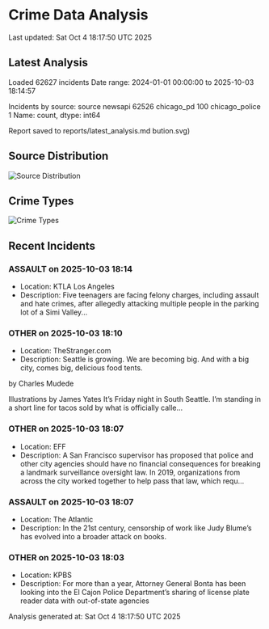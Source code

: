# Crime Data Analysis
Last updated: Sat Oct  4 18:17:50 UTC 2025

## Latest Analysis

Loaded 62627 incidents
Date range: 2024-01-01 00:00:00 to 2025-10-03 18:14:57

Incidents by source:
source
newsapi           62526
chicago_pd          100
chicago_police        1
Name: count, dtype: int64

Report saved to reports/latest_analysis.md
bution.svg)

## Source Distribution
![Source Distribution](images/source_distribution.svg)

## Crime Types
![Crime Types](images/crime_types.svg)

## Recent Incidents

### ASSAULT on 2025-10-03 18:14
- Location: KTLA Los Angeles
- Description: Five teenagers are facing felony charges, including assault and hate crimes, after allegedly attacking multiple people in the parking lot of a Simi Valley...


### OTHER on 2025-10-03 18:10
- Location: TheStranger.com
- Description: Seattle is growing. We are becoming big. And with a big city, comes big, delicious food tents.
 
 by Charles Mudede
 
 
 
 Illustrations by James Yates
It’s Friday night in South Seattle. I’m standing in a short line for tacos sold by what is officially calle…


### OTHER on 2025-10-03 18:07
- Location: EFF
- Description: A San Francisco supervisor has proposed that police and other city agencies should have no financial consequences for breaking a landmark surveillance oversight law. In 2019, organizations from across the city worked together to help pass that law, which requ…


### ASSAULT on 2025-10-03 18:07
- Location: The Atlantic
- Description: In the 21st century, censorship of work like Judy Blume’s has evolved into a broader attack on books.


### OTHER on 2025-10-03 18:03
- Location: KPBS
- Description: For more than a year, Attorney General Bonta has been looking into the El Cajon Police Department’s sharing of license plate reader data with out-of-state agencies

Analysis generated at: Sat Oct  4 18:17:50 UTC 2025
